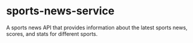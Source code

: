 # sports-news-service
A sports news API that provides information about the latest sports news, scores, and stats for different sports.
